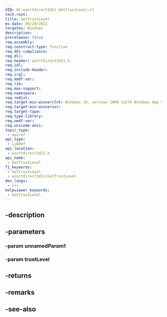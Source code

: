 ```yaml
---
UID: NC:winrtdirect3d11.GetTrustLevel~r1
tech.root: 
title: GetTrustLevel
ms.date: 09/20/2022
targetos: Windows
description: 
prerelease: false
req.assembly: 
req.construct-type: function
req.ddi-compliance: 
req.dll: 
req.header: winrtdirect3d11.h
req.idl: 
req.include-header: 
req.irql: 
req.kmdf-ver: 
req.lib: 
req.max-support: 
req.namespace: 
req.redist: 
req.target-min-winverclnt: Windows 10, version 1809 (with Windows App SDK 1.0 Preview 1 or later)
req.target-min-winversvr: 
req.target-type: 
req.type-library: 
req.umdf-ver: 
req.unicode-ansi: 
topic_type:
 - apiref
api_type:
 - LibDef
api_location:
 - winrtdirect3d11.h
api_name:
 - GetTrustLevel
f1_keywords:
 - GetTrustLevel
 - winrtdirect3d11/GetTrustLevel
dev_langs:
 - c++
helpviewer_keywords:
 - GetTrustLevel
---
```


## -description

## -parameters

### -param unnamedParam1

### -param trustLevel

## -returns

## -remarks

## -see-also

